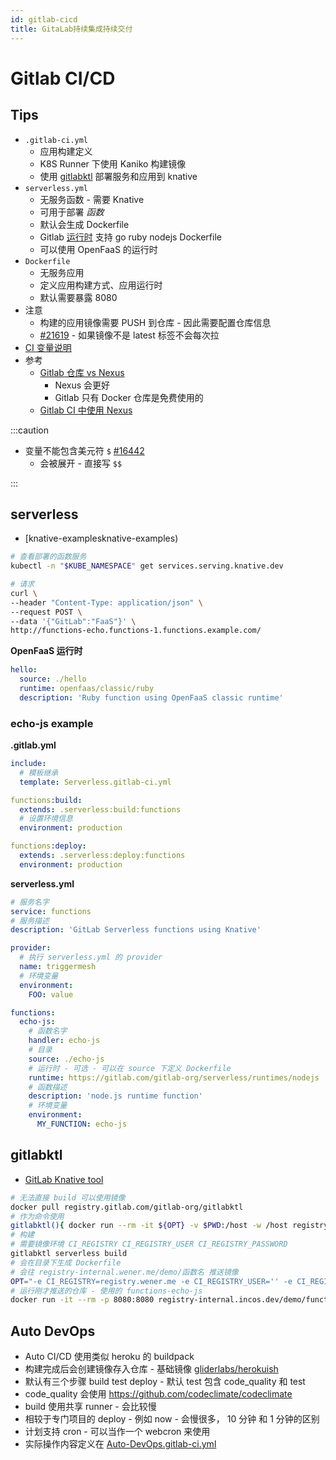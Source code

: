 ```yaml
---
id: gitlab-cicd
title: GitaLab持续集成持续交付
---
```


# Gitlab CI/CD

## Tips

- `.gitlab-ci.yml`
  - 应用构建定义
  - K8S Runner 下使用 Kaniko 构建镜像
  - 使用 [gitlabktl](https://gitlab.com/gitlab-org/gitlabktl) 部署服务和应用到 knative
- `serverless.yml`
  - 无服务函数 - 需要 Knative
  - 可用于部署 _函数_
  - 默认会生成 Dockerfile
  - Gitlab [运行时](https://gitlab.com/gitlab-org/serverless/runtimes) 支持 go ruby nodejs Dockerfile
  - 可以使用 OpenFaaS 的运行时
- `Dockerfile`
  - 无服务应用
  - 定义应用构建方式、应用运行时
  - 默认需要暴露 8080
- 注意
  - 构建的应用镜像需要 PUSH 到仓库 - 因此需要配置仓库信息
  - [#21619](https://gitlab.com/gitlab-org/gitlab/-/issues/21619) - 如果镜像不是 latest 标签不会每次拉
- [CI 变量说明](https://docs.gitlab.com/ee/ci/variables)
- 参考
  - [Gitlab 仓库 vs Nexus](https://about.gitlab.com/devops-tools/sonatype-nexus-repo-vs-gitlab.html)
    - Nexus 会更好
    - Gitlab 只有 Docker 仓库是免费使用的
  - [Gitlab CI 中使用 Nexus](https://blog.sonatype.com/how-to-use-gitlab-ci-with-nexus)

:::caution

- 变量不能包含美元符 `$` [#16442](https://gitlab.com/gitlab-org/gitlab/-/issues/16442)
  - 会被展开 - 直接写 `$$`

:::

## serverless

- [knative-examplesknative-examples)

```bash
# 查看部署的函数服务
kubectl -n "$KUBE_NAMESPACE" get services.serving.knative.dev

# 请求
curl \
--header "Content-Type: application/json" \
--request POST \
--data '{"GitLab":"FaaS"}' \
http://functions-echo.functions-1.functions.example.com/

```

**OpenFaaS 运行时**

```yaml
hello:
  source: ./hello
  runtime: openfaas/classic/ruby
  description: 'Ruby function using OpenFaaS classic runtime'
```

### echo-js example

**.gitlab.yml**

```yaml
include:
  # 模板继承
  template: Serverless.gitlab-ci.yml

functions:build:
  extends: .serverless:build:functions
  # 设置环境信息
  environment: production

functions:deploy:
  extends: .serverless:deploy:functions
  environment: production
```

**serverless.yml**

```yaml
# 服务名字
service: functions
# 服务描述
description: 'GitLab Serverless functions using Knative'

provider:
  # 执行 serverless.yml 的 provider
  name: triggermesh
  # 环境变量
  environment:
    FOO: value

functions:
  echo-js:
    # 函数名字
    handler: echo-js
    # 目录
    source: ./echo-js
    # 运行时 - 可选 - 可以在 source 下定义 Dockerfile
    runtime: https://gitlab.com/gitlab-org/serverless/runtimes/nodejs
    # 函数描述
    description: 'node.js runtime function'
    # 环境变量
    environment:
      MY_FUNCTION: echo-js
```

## gitlabktl

- [GitLab Knative tool](https://gitlab.com/gitlab-org/gitlabktl)

```bash
# 无法直接 build 可以使用镜像
docker pull registry.gitlab.com/gitlab-org/gitlabktl
# 作为命令使用
gitlabktl(){ docker run --rm -it ${OPT} -v $PWD:/host -w /host registry.gitlab.com/gitlab-org/gitlabktl gitlabktl $*;}
# 构建
# 需要镜像环境 CI_REGISTRY CI_REGISTRY_USER CI_REGISTRY_PASSWORD
gitlabktl serverless build
# 会在目录下生成 Dockerfile
# 会往 registry-internal.wener.me/demo/函数名 推送镜像
OPT="-e CI_REGISTRY=registry.wener.me -e CI_REGISTRY_USER='' -e CI_REGISTRY_PASSWORD='' -e CI_REGISTRY_IMAGE=registry-internal.wener.me/demo " gitlabktl serverless build
# 运行刚才推送的仓库 - 使用的 functions-echo-js
docker run -it --rm -p 8080:8080 registry-internal.incos.dev/demo/functions-echo-js
```

## Auto DevOps

- Auto CI/CD 使用类似 heroku 的 buildpack
- 构建完成后会创建镜像存入仓库 - 基础镜像 [gliderlabs/herokuish](https://github.com/gliderlabs/herokuish)
- 默认有三个步骤 build test deploy - 默认 test 包含 code_quality 和 test
- code_quality 会使用 https://github.com/codeclimate/codeclimate
- build 使用共享 runner - 会比较慢
- 相较于专门项目的 deploy - 例如 now - 会慢很多， 10 分钟 和 1 分钟的区别
- 计划支持 cron - 可以当作一个 webcron 来使用
- 实际操作内容定义在 [Auto-DevOps.gitlab-ci.yml](https://gitlab.com/gitlab-org/gitlab/-/blob/master/lib/gitlab/ci/templates/Auto-DevOps.gitlab-ci.yml)
